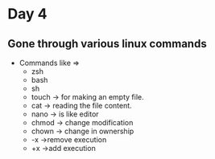 # Day 4 
## Gone through various linux commands

+ Commands like =>
  + zsh
  + bash
  + sh
  + touch -> for making an empty file.
  + cat -> reading the file content.
  + nano -> is like editor
  + chmod -> change modification
  + chown -> change in ownership
  + -x ->remove execution
  + +x ->add execution
